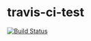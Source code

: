 # travis-ci-test

[![Build Status](https://travis-ci.org/shimabox/travis-ci-test.svg?branch=master)](https://travis-ci.org/shimabox/travis-ci-test)
